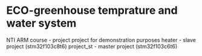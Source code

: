 # ECO-greenhouse temprature and water system

NTI ARM course - project
project for demonstration purposes 
heater - slave project (stm32f103c8t6)
project_st - master project (stm32f103c6t6)